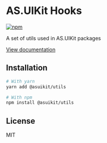 # AS.UIKit Hooks

[![npm](https://img.shields.io/npm/dm/@asuikit/utils)](https://www.npmjs.com/package/@asuikit/utils)

A set of utils used in AS.UIKit packages

[View documentation](https://srcalienswap.github.io/as-uikit/)

## Installation

```bash
# With yarn
yarn add @asuikit/utils

# With npm
npm install @asuikit/utils
```

## License

MIT
